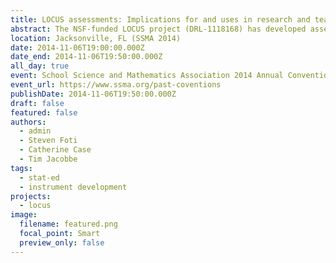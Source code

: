```yaml
---
title: LOCUS assessments: Implications for and uses in research and teaching
abstract: The NSF-funded LOCUS project (DRL-1118168) has developed assessments to measure conceptual understanding in statistics, different from the procedural knowledge commonly assessed. This session provides a brief description of the development of the assessments, which are aligned with the GAISE framework and CCSS-M, and a number of representative sample items. Since statistics is a tool utilized in scientific exploration, LOCUS has implications for research and teaching of mathematics and science. This session will also highlight how sample items can be used in professional development with teachers.
location: Jacksonville, FL (SSMA 2014)
date: 2014-11-06T19:00:00.000Z
date_end: 2014-11-06T19:50:00.000Z
all_day: true
event: School Science and Mathematics Association 2014 Annual Convention
event_url: https://www.ssma.org/past-coventions
publishDate: 2014-11-06T19:50:00.000Z
draft: false
featured: false
authors:
  - admin
  - Steven Foti
  - Catherine Case
  - Tim Jacobbe
tags:
  - stat-ed
  - instrument development
projects:
  - locus
image:
  filename: featured.png
  focal_point: Smart
  preview_only: false
---
```

